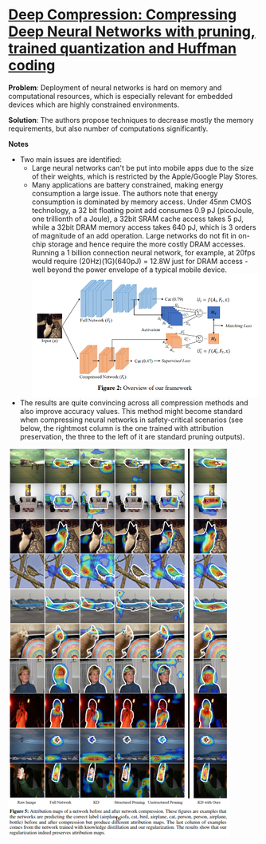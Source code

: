 # [Deep Compression: Compressing Deep Neural Networks with pruning, trained quantization and Huffman coding](https://arxiv.org/pdf/2010.15054v1.pdf)

**Problem**: Deployment of neural networks is hard on memory and computational resources, which is especially relevant for embedded devices which are highly constrained environments.

**Solution**:
The authors propose techniques to decrease mostly the memory requirements, but also number of computations significantly.

**Notes**
* Two main issues are identified:
    * Large neural networks can't be put into mobile apps due to the size of their weights, which is restricted by the Apple/Google Play Stores.
    * Many applications are battery constrained, making energy consumption a large issue. The authors note that energy consumption is dominated by memory access. Under 45nm CMOS technology, a 32 bit
floating point add consumes 0.9 pJ (picoJoule, one trillionth of a Joule), a 32bit SRAM cache access takes 5 pJ, while a 32bit DRAM
memory access takes 640 pJ, which is 3 orders of magnitude of an add operation. Large networks
do not fit in on-chip storage and hence require the more costly DRAM accesses. Running a 1 billion
connection neural network, for example, at 20fps would require (20Hz)(1G)(640pJ) = 12.8W just
for DRAM access - well beyond the power envelope of a typical mobile device.
![Attribution preservation](../images/attribution_preservation.png)
* The results are quite convincing across all compression methods and also improve accuracy values. This method might become standard when compressing neural networks in safety-critical scenarios (see below, the rightmost column is the one trained with attribution preservation, the three to the left of it are standard pruning outputs).

![Attribution preservation](../images/results_preservation.png)

